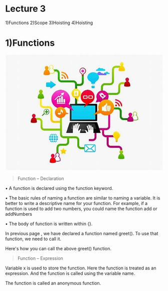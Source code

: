 # Lecture 3

1)Functions   2)Scope   3)Hoisting   4)Hoisting

# 1)Functions

![](/Function%20JS.jpg)

>Function – Declaration

• A function is declared using the function keyword.

• The basic rules of naming a function are similar to naming a variable. It is 
better to write a descriptive name for your function. For example, if a 
function is used to add two numbers, you could name the function add or 
addNumbers

• The body of function is written within {}.

 In previous page , we have declared a function named 
greet(). To use that function, we need to call it.
 
 Here's how you can call the above greet() function.


>Function – Expression

  Variable x is used to store the function. 
Here the function is treated as an 
expression. And the function is called 
using the variable name.

  The function is called an anonymous 
function.
